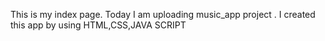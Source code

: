 This is my index page.
Today I am uploading music_app project .
I created this app by using HTML,CSS,JAVA SCRIPT
